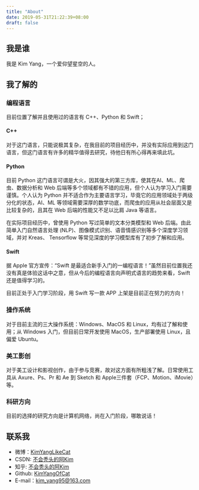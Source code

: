 ```yaml
---
title: "About"
date: 2019-05-31T21:22:39+08:00
draft: false
---
```

## 我是谁

我是 Kim Yang，一个爱仰望星空的人。

## 我了解的

### 编程语言

目前位置了解并且使用过的语言有 C++、Python 和 Swift；

#### C++

对于这门语言，只能说极其复杂，在我目前的项目经历中，并没有实际应用到这门语言，但这门语言有许多的精华值得去研究，待他日有所心得再来填此坑。

#### Python

目前 Python 这门语言可谓是大火，因其强大的第三方库，使其在AI、ML、爬虫、数据分析和 Web 后端等多个领域都有不错的应用，但个人认为学习入门需要谨慎。个人认为 Python 并不适合作为主要语言学习，毕竟它的应用领域处于两级分化的状态，AI、ML 等领域需要深厚的数学功底，而爬虫的应用从社会层面又是比较复杂的，且其在 Web 后端的性能又不足以比肩 Java 等语言。

在实际项目经历中，曾使用 Python 写过简单的文本分类模型和 Web 后端。由此简单入门自然语言处理 (NLP)、图像模式识别、语音情感识别等多个深度学习领域，并对 Kreas、 Tensorflow 等常见深度的学习模型库有了初步了解和应用。

#### Swift

据 Apple 官方宣传：“Swift 是最适合新手入门的一编程语言！”虽然目前位置我还没有真是体验这话中之意，但从今后的编程语言向声明式语言的趋势来看，Swift 还是值得学习的。

目前正处于入门学习阶段，用 Swift 写一款 APP 上架是目前正在努力的方向！

### 操作系统

对于目前主流的三大操作系统：Windows、MacOS 和 Linux，均有过了解和使用；从 Windows 入门，但目前日常开发使用 MacOS，生产部署使用 Linux，且偏爱 Ubuntu。

### 美工影创

对于美工设计和影视创作，由于参与竞赛，故对这方面有所粗浅了解。日常使用工具从 Axure、Ps、Pr 和 Ae 到 Sketch 和 Apple三件套（FCP、Motion、iMovie）等。

### 科研方向

目前的选择的研究方向是计算机网络，尚在入门阶段，哪敢说话！

## 联系我

+ 微博：[KimYangLikeCat](https://weibo.com/6373489690/profile?topnav=1&wvr=6&is_all=1)
+ CSDN: [不会秃头的阿Kim](https://me.csdn.net/weixin_43316691)
+ 知乎: [不会秃头的阿Kim](https://www.zhihu.com/people/kim_yang)
+ Github: [KimYangOfCat](https://github.com/KimYangOfCat)
+ E-mail：kim_yang95@163.com
